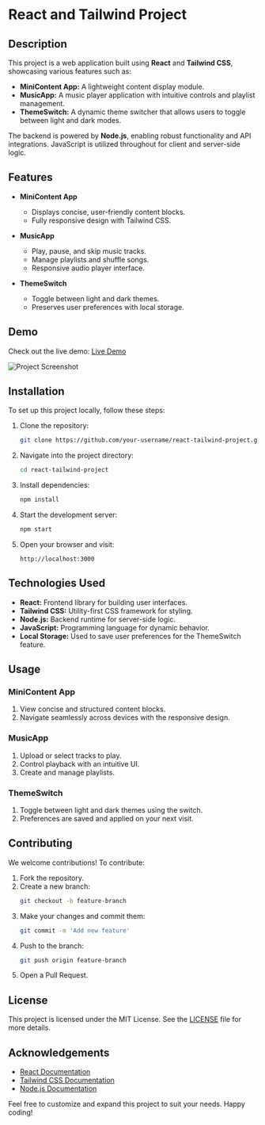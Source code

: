 # React and Tailwind Project

## Description
This project is a web application built using **React** and **Tailwind CSS**, showcasing various features such as:

- **MiniContent App:** A lightweight content display module.
- **MusicApp:** A music player application with intuitive controls and playlist management.
- **ThemeSwitch:** A dynamic theme switcher that allows users to toggle between light and dark modes.

The backend is powered by **Node.js**, enabling robust functionality and API integrations. JavaScript is utilized throughout for client and server-side logic.

## Features
- **MiniContent App**
  - Displays concise, user-friendly content blocks.
  - Fully responsive design with Tailwind CSS.

- **MusicApp**
  - Play, pause, and skip music tracks.
  - Manage playlists and shuffle songs.
  - Responsive audio player interface.

- **ThemeSwitch**
  - Toggle between light and dark themes.
  - Preserves user preferences with local storage.

## Demo
Check out the live demo:
[Live Demo](https://your-live-demo-link.com)

![Project Screenshot](screenshot.png)

## Installation
To set up this project locally, follow these steps:

1. Clone the repository:
   ```bash
   git clone https://github.com/your-username/react-tailwind-project.git
   ```

2. Navigate into the project directory:
   ```bash
   cd react-tailwind-project
   ```

3. Install dependencies:
   ```bash
   npm install
   ```

4. Start the development server:
   ```bash
   npm start
   ```

5. Open your browser and visit:
   ```
   http://localhost:3000
   ```

## Technologies Used
- **React:** Frontend library for building user interfaces.
- **Tailwind CSS:** Utility-first CSS framework for styling.
- **Node.js:** Backend runtime for server-side logic.
- **JavaScript:** Programming language for dynamic behavior.
- **Local Storage:** Used to save user preferences for the ThemeSwitch feature.

## Usage
### MiniContent App
1. View concise and structured content blocks.
2. Navigate seamlessly across devices with the responsive design.

### MusicApp
1. Upload or select tracks to play.
2. Control playback with an intuitive UI.
3. Create and manage playlists.

### ThemeSwitch
1. Toggle between light and dark themes using the switch.
2. Preferences are saved and applied on your next visit.

## Contributing
We welcome contributions! To contribute:

1. Fork the repository.
2. Create a new branch:
   ```bash
   git checkout -b feature-branch
   ```
3. Make your changes and commit them:
   ```bash
   git commit -m 'Add new feature'
   ```
4. Push to the branch:
   ```bash
   git push origin feature-branch
   ```
5. Open a Pull Request.

## License
This project is licensed under the MIT License. See the [LICENSE](LICENSE) file for more details.

## Acknowledgements
- [React Documentation](https://reactjs.org/docs/getting-started.html)
- [Tailwind CSS Documentation](https://tailwindcss.com/docs/installation)
- [Node.js Documentation](https://nodejs.org/en/docs/)

Feel free to customize and expand this project to suit your needs. Happy coding!

